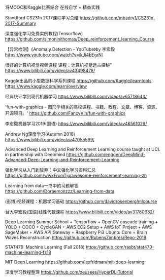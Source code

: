 将MOOC和Kaggle比赛结合
在线自学 + 精益实践

Standford CS231n 2017课程学习总结
https://github.com/mbadry1/CS231n-2017-Summary

深度强化学习免费实例教程(Tensorflow)
https://github.com/simoninithomas/Deep_reinforcement_learning_Course

【异常检测】《Anomaly Detection - YouTube》by 李宏毅
https://www.youtube.com/watch?v=ikJi4bEgrNI

很好的计算机视觉视频课程 课程：计算机视觉远古探秘”
https://www.bilibili.com/video/av43498478/

Kaggle出品的小型数据科学系列课程
https://github.com/Kaggle/learntools https://www.kaggle.com/learn/overview

经典统计学到现代机器学习
https://www.bilibili.com/video/av65718644/

'fun-with-graphics - 图形学相关的高校课程、书籍、教程、文章、博客、资源、开源项目。'
https://github.com/FancyVin/fun-with-graphics

李宏毅机器学习2019(国语)
https://www.bilibili.com/video/av46561029/

Andrew Ng深度学习(Autumn 2018)
https://www.bilibili.com/video/av47055599/

Advanced Deep Learning and Reinforcement Learning course taught at UCL in partnership with Deepmind
https://github.com/enggen/DeepMind-Advanced-Deep-Learning-and-Reinforcement-Learning

强化学习从入门到放弃：中文强化学习资料汇总
https://github.com/wwxFromTju/awesome-reinforcement-learning-zh

Learning from data一书中的习题解答
https://github.com/Doraemonzzz/Learning-from-data

(彭博)视频课程：机器学习基础
https://github.com/davidrosenberg/mlcourse

台大李宏毅(国语)线性代数课程
https://www.bilibili.com/video/av31780632/

Deep Learning Summer School + Tensorflow + OpenCV cascade training + YOLO + COCO + CycleGAN + AWS EC2 Setup + AWS IoT Project + AWS SageMaker + AWS API Gateway + Raspberry Pi3 Ubuntu Core + Brain Waves Reconstruction
https://github.com/RubensZimbres/Repo-2018

STAT479: Machine Learning (Fall 2018)
https://github.com/rasbt/stat479-machine-learning-fs18

MIT Deep Learning
https://github.com/lexfridman/mit-deep-learning

深度学习教程整理
https://github.com/zeusees/HyperDL-Tutorial